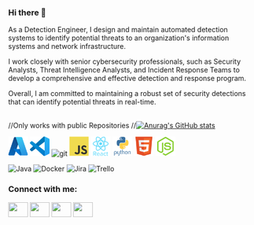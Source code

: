 ### Hi there 👋

<!--
**AndreasSkarpelos/AndreasSkarpelos** is a ✨ _special_ ✨ repository because its `README.md` (this file) appears on your GitHub profile.

Here are some ideas to get you started:

- 🔭 I’m currently working on ...
- 🌱 I’m currently learning ...
- 👯 I’m looking to collaborate on ...
- 🤔 I’m looking for help with ...
- 💬 Ask me about ...
- 📫 How to reach me: ...
- 😄 Pronouns: ...
- ⚡ Fun fact: ...

Complete list of github markdown emoji markup
https://gist.github.com/rxaviers/7360908

GitHub Readme Stats
https://github.com/anuraghazra/github-readme-stats

[![willianrod's wakatime stats](https://github-readme-stats.vercel.app/api/wakatime?username=skarbel)](https://github.com/anuraghazra/github-readme-stats)

[![Top Langs](https://github-readme-stats.vercel.app/api/top-langs/?username=AndreasSkarpelos)](https://github.com/anuraghazra/github-readme-stats)

https://dev.to/supritha/how-to-have-an-awesome-github-profile-1969

-->
As a Detection Engineer, I design and maintain automated detection systems to identify potential threats to an organization's information systems and network infrastructure. 

I work closely with senior cybersecurity professionals, such as Security Analysts, Threat Intelligence Analysts, and Incident Response Teams to develop a comprehensive and effective detection and response program.

Overall, I am committed to maintaining a robust set of security detections that can identify potential threats in real-time.
<br><br>

//Only works with public Repositories 
//[![Anurag's GitHub stats](https://github-readme-stats-five-psi-27.vercel.app/api?username=AndreasSkarpelos&count_private=true&show_icons=true&theme=tokyonight&hide=stars,issues)](https://github.com/anuraghazra/github-readme-stats)

<!-- <h3 align="left">:hammer_and_wrench: Languages and Tools:</h3> -->
<p align="left">
    <img src="https://github.com/devicons/devicon/blob/master/icons/azure/azure-original.svg" alt="azure" width="40" height="40"/> </a>
    <img src="https://github.com/devicons/devicon/blob/master/icons/vscode/vscode-original.svg" alt="vscode" width="40" height="40"/> </a>
    <img src="https://www.vectorlogo.zone/logos/git-scm/git-scm-icon.svg" alt="git" width="40" height="40"/> </a> 
    <img src="https://github.com/devicons/devicon/blob/master/icons/javascript/javascript-original.svg" alt="js" width="40" height="40"/> </a> 
    <img src="https://github.com/devicons/devicon/blob/master/icons/react/react-original-wordmark.svg" alt="js" width="40" height="40"/> </a>
    <img src="https://github.com/devicons/devicon/blob/master/icons/python/python-original-wordmark.svg" alt="python" width="40" height="40"/> </a>
    <img src="https://github.com/devicons/devicon/blob/master/icons/html5/html5-original.svg" alt="html5" width="40" height="40"/> </a>  
    <img src="https://github.com/devicons/devicon/blob/master/icons/nodejs/nodejs-plain.svg" alt="nodejs" width="40" height="40"/> </a>
</p>


![Java](https://img.shields.io/badge/java-%23ED8B00.svg?style=for-the-badge&logo=java&logoColor=white)
![Docker](https://img.shields.io/badge/docker-%230db7ed.svg?style=for-the-badge&logo=docker&logoColor=white)
![Jira](https://img.shields.io/badge/jira-%230A0FFF.svg?style=for-the-badge&logo=jira&logoColor=white)
![Trello](https://img.shields.io/badge/Trello-%23026AA7.svg?style=for-the-badge&logo=Trello&logoColor=white)


<h3 align="left">Connect with me:</h3>
<p align="left">
<a href="https://www.linkedin.com/in/andreasskarpelos/" target="blank"><img align="center" src="https://cdn.jsdelivr.net/npm/simple-icons@3.0.1/icons/linkedin.svg" alt="" height="30" width="40" /></a>
<a href="your link" target="blank"><img align="center" src="https://cdn.jsdelivr.net/npm/simple-icons@3.0.1/icons/twitter.svg" alt="" height="30" width="40" /></a>
<a href="your link" target="blank"><img align="center" src="https://cdn.jsdelivr.net/npm/simple-icons@3.0.1/icons/instagram.svg" alt="" height="30" width="40" /></a>
<a href="your link" target="blank"><img align="center" src="https://cdn.jsdelivr.net/npm/simple-icons@3.0.1/icons/youtube.svg" alt="" height="30" width="40" /></a>
</p>
